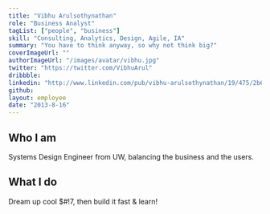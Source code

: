 ```yaml
---
title: "Vibhu Arulsothynathan"
role: "Business Analyst"
tagList: ["people", "business"]
skill: "Consulting, Analytics, Design, Agile, IA"
summary: "You have to think anyway, so why not think big?"
coverImageUrl: ""
authorImageUrl: "/images/avatar/vibhu.jpg"
twitter: "https://twitter.com/VibhuArul"
dribbble:
linkedin: "http://www.linkedin.com/pub/vibhu-arulsothynathan/19/475/2b6"
github:
layout: employee
date: "2013-8-16"
---
```


## Who I am

Systems Design Engineer from UW, balancing the business and the users.

## What I do

Dream up cool $#!7, then build it fast & learn!
